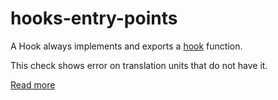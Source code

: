 # hooks-entry-points

A Hook always implements and exports a [hook](https://xrpl-hooks.readme.io/reference/hook) function.

This check shows error on translation units that do not have it.

[Read more](https://xrpl-hooks.readme.io/docs/compiling-hooks)
